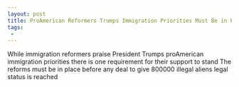 ```yaml
---
layout: post
title: ProAmerican Reformers Trumps Immigration Priorities Must Be in Place Before Any DACA Deal
tags:
 -
---
```

While immigration reformers praise President Trumps proAmerican immigration priorities there is one requirement for their support to stand The reforms must be in place before any deal to give 800000 illegal aliens legal status is reached
